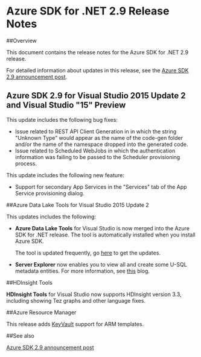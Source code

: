 <properties 
   pageTitle="Azure SDK for .NET 2.9 Release Notes" 
   description="Azure SDK for .NET 2.9 Release Notes" 
   services="app-service\web" 
   documentationCenter=".net" 
   authors="Juliako" 
   manager="erikre" 
   editor=""/>

<tags
   ms.service="app-service"
   ms.devlang="multiple"
   ms.topic="article"
   ms.tgt_pltfrm="na"
   ms.workload="integration" 
   ms.date="10/17/2016"
   ms.author="juliako"/>

# Azure SDK for .NET 2.9 Release Notes

##Overview

This document contains the release notes for the Azure SDK for .NET 2.9 release. 

For detailed information about updates in this release, see the [Azure SDK 2.9 announcement post](https://azure.microsoft.com/blog/announcing-visual-studio-azure-tools-and-sdk-2-9/).

## Azure SDK 2.9 for Visual Studio 2015 Update 2 and Visual Studio "15" Preview
 
This update includes the following bug fixes:

- Issue related to REST API Client Generation in in which the string "Unknown Type” would appear as the name of the code-gen folder and/or the name of the namespace dropped into the generated code.
- Issue related to Scheduled WebJobs in which the authentication information was failing to be passed to the Scheduler provisioning process.

This update includes the following new feature:

- Support for secondary App Services in the "Services" tab of the App Service provisioning dialog. 

##Azure Data Lake Tools for Visual Studio 2015 Update 2
 
This updates includes the following:

- **Azure Data Lake Tools** for Visual Studio is now merged into the Azure SDK for .NET release. The tool is automatically installed when you install Azure SDK. 

	The tool is updated frequently, go [here](http://aka.ms/datalaketool) to get the updates.

- **Server Explorer** now enables you to view all and create some U-SQL metadata entities. For more information, see [this](https://azure.microsoft.com/documentation/services/data-lake-analytics/) blog.


##HDInsight Tools 

**HDInsight Tools** for Visual Studio now supports HDInsight version 3.3, including showing Tez graphs and other language fixes.


##Azure Resource Manager 

This release adds [KeyVault](../resource-manager-keyvault-parameter.md) support for ARM templates.

##See also

[Azure SDK 2.9 announcement post](https://azure.microsoft.com/blog/announcing-visual-studio-azure-tools-and-sdk-2-9/)
